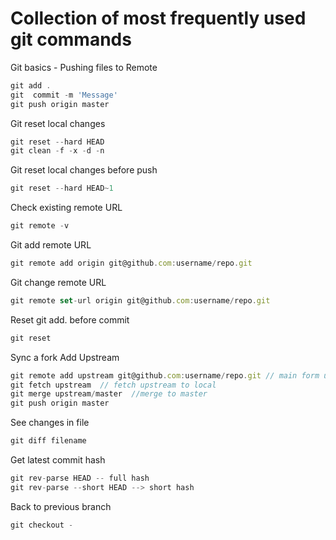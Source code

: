 Collection of most frequently used git commands
======
Git basics - Pushing files to Remote
```javascript
git add .
git  commit -m 'Message'
git push origin master
```

Git reset local changes
```javascript
git reset --hard HEAD
git clean -f -x -d -n
```

Git reset local changes before push
```javascript
git reset --hard HEAD~1
```

Check existing remote URL
```javascript
git remote -v
```


Git add remote URL
```javascript
git remote add origin git@github.com:username/repo.git
```

Git change remote URL
```javascript
git remote set-url origin git@github.com:username/repo.git
```

Reset git add. before commit
```javascript
git reset
```

Sync a fork
Add Upstream
```javascript
git remote add upstream git@github.com:username/repo.git // main form url
git fetch upstream  // fetch upstream to local
git merge upstream/master  //merge to master
git push origin master
```
See changes in file
```javascript
git diff filename
```
Get latest commit hash
```javascript
git rev-parse HEAD -- full hash
git rev-parse --short HEAD --> short hash
```
Back to previous branch 
```javascript
git checkout -
```


